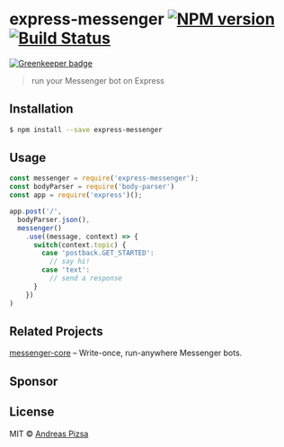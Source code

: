 # express-messenger [![NPM version](https://badge.fury.io/js/express-messenger.svg)](https://npmjs.org/package/express-messenger) [![Build Status](https://travis-ci.org/AndreasPizsa/express-messenger.svg?branch=master)](https://travis-ci.org/AndreasPizsa/express-messenger)

[![Greenkeeper badge](https://badges.greenkeeper.io/AndreasPizsa/express-messenger.svg)](https://greenkeeper.io/)

> run your Messenger bot on Express

## Installation

```sh
$ npm install --save express-messenger
```

## Usage

```js
const messenger = require('express-messenger');
const bodyParser = require('body-parser')
const app = require('express')();

app.post('/',
  bodyParser.json(),
  messenger()
    .use((message, context) => {
      switch(context.topic) {
        case 'postback.GET_STARTED':
          // say hi!
        case 'text':
          // send a response
      }
    })
)
```

## Related Projects

[messenger-core](https://github.com/AndreasPizsa/messenger-core) – Write-once, run-anywhere Messenger bots.

## Sponsor



## License

MIT © [Andreas Pizsa](https://github.com/AndreasPizsa)

